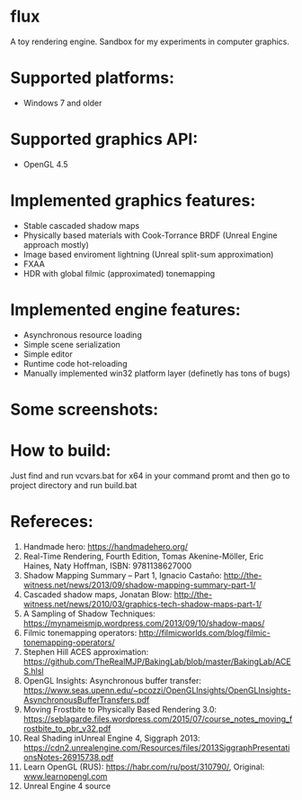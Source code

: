 # flux
A toy rendering engine. Sandbox for my experiments in computer graphics.

# Supported platforms:
* Windows 7 and older

# Supported graphics API:
* OpenGL 4.5

# Implemented graphics features:

* Stable cascaded shadow maps
* Physically based materials with Cook-Torrance BRDF (Unreal Engine approach mostly)
* Image based enviroment lightning (Unreal split-sum approximation)
* FXAA
* HDR with global filmic (approximated) tonemapping

# Implemented engine features:

* Asynchronous resource loading
* Simple scene serialization
* Simple editor
* Runtime code hot-reloading
* Manually implemented win32 platform layer (definetly has tons of bugs)

# Some screenshots:

# How to build:

Just find and run vcvars.bat for x64 in your command promt and then go to project directory and run build.bat

# Refereces:

1. Handmade hero: https://handmadehero.org/
2. Real-Time Rendering, Fourth Edition, Tomas Akenine-Möller, Eric Haines, Naty Hoffman, ISBN:  9781138627000
3. Shadow Mapping Summary – Part 1, 	Ignacio Castaño: http://the-witness.net/news/2013/09/shadow-mapping-summary-part-1/
4. Cascaded shadow maps, Jonatan Blow: http://the-witness.net/news/2010/03/graphics-tech-shadow-maps-part-1/
5. A Sampling of Shadow Techniques: https://mynameismjp.wordpress.com/2013/09/10/shadow-maps/
6. Filmic tonemapping operators: http://filmicworlds.com/blog/filmic-tonemapping-operators/
7. Stephen Hill ACES approximation: https://github.com/TheRealMJP/BakingLab/blob/master/BakingLab/ACES.hlsl
8. OpenGL Insights: Asynchronous buffer transfer: https://www.seas.upenn.edu/~pcozzi/OpenGLInsights/OpenGLInsights-AsynchronousBufferTransfers.pdf
9. Moving Frostbite to Physically Based Rendering 3.0: https://seblagarde.files.wordpress.com/2015/07/course_notes_moving_frostbite_to_pbr_v32.pdf
10. Real Shading inUnreal Engine 4, Siggraph 2013: https://cdn2.unrealengine.com/Resources/files/2013SiggraphPresentationsNotes-26915738.pdf
11. Learn OpenGL (RUS): https://habr.com/ru/post/310790/, Original: www.learnopengl.com 
12. Unreal Engine 4 source

